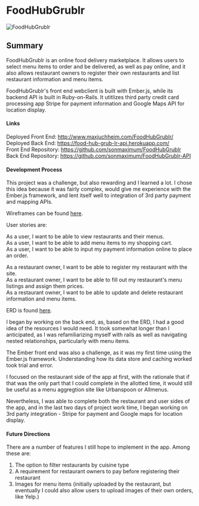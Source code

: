 # FoodHubGrublr
  
  ![FoodHubGrublr](https://imgur.com/NLxKEig)
  
## Summary  
  
FoodHubGrublr is an online food delivery marketplace.  It allows users to select menu items to order and be delivered, as well as pay online, and it also allows restaurant owners to register their own restaurants and list restaurant information and menu items.  
  
FoodHubGrublr's front end webclient is built with Ember.js, while its backend API is built in Ruby-on-Rails.  It utitlizes third party credit card processing app Stripe for payment information and Google Maps API for location display.  
  
#### Links 
  
Deployed Front End: http://www.maxjuchheim.com/FoodHubGrublr/  
Deployed Back End: https://food-hub-grub-lr-api.herokuapp.com/  
Front End Repository:  https://github.com/sonmaximum/FoodHubGrublr
Back End Repository: https://github.com/sonmaximum/FoodHubGrublr-API 

#### Development Process 

This project was a challenge, but also rewarding and I learned a lot.  I chose this idea because it was fairly complex, would give me experience with the Ember.js framework, and lent itself well to integration of 3rd party payment and mapping APIs.  
  
Wireframes can be found [here](https://imgur.com/a/6PAZbmF).  
  
User stories are:  
  
As a user, I want to be able to view restaurants and their menus.  
As a user, I want to be able to add menu items to my shopping cart.  
As a user, I want to be able to input my payment information online to place an order.  
  
As a restaurant owner, I want to be able to register my restaurant with the site.  
As a restaurant owner, I want to be able to fill out my restaurant's menu listings and assign them prices.  
As a restaurant owner, I want to be able to update and delete restaurant information and menu items.  
  
ERD is found [here](https://imgur.com/a/rCihVwD).  
  
I began by working on the back end, as, based on the ERD, I had a good idea of the resources I would need.  It took somewhat longer than I anticipated, as I was refamiliarizing myself with rails as well as navigating nested relationships, particularly with menu items.  
  
The Ember front end was also a challenge, as it was my first time using the Ember.js framework.  Understanding how its data store and caching worked took trial and error.  
  
I focused on the restaurant side of the app at first, with the rationale that if that was the only part that I could complete in the allotted time, it would still be useful as a menu aggregtion site like Urbanspoon or Allmenus.  
  
Nevertheless, I was able to complete both the restaurant and user sides of the app, and in the last two days of project work time, I began working on 3rd party integration - Stripe for payment and Google maps for location display.  
  
#### Future Directions  
  
There are a number of features I still hope to implement in the app.  Among these are:  
  
1. The option to filter restaurants by cuisine type  
2. A requirement for restaurant owners to pay before registering their restaurant  
3. Images for menu items (initially uploaded by the restaurant, but eventually I could also allow users to upload images of their own orders, like Yelp.)  
